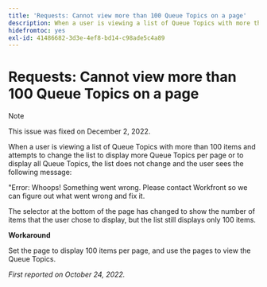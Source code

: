 ```yaml
---
title: 'Requests: Cannot view more than 100 Queue Topics on a page'
description: When a user is viewing a list of Queue Topics with more than 100 items and attempts to change the list to display more Queue Topics per page or to display all Queue Topics, the list does not change and the user sees an error message.
hidefromtoc: yes
exl-id: 41486682-3d3e-4ef8-bd14-c98ade5c4a89
---
```

# Requests: Cannot view more than 100 Queue Topics on a page

>[!NOTE]
>
>This issue was fixed on December 2, 2022.

When a user is viewing a list of Queue Topics with more than 100 items and attempts to change the list to display more Queue Topics per page or to display all Queue Topics, the list does not change and the user sees the following message:

"Error: Whoops! Something went wrong. Please contact Workfront so we can figure out what went wrong and fix it.

The selector at the bottom of the page has changed to show the number of items that the user chose to display, but the list still displays only 100 items.

**Workaround**

Set the page to display 100 items per page, and use the pages to view the Queue Topics.

_First reported on October 24, 2022._
